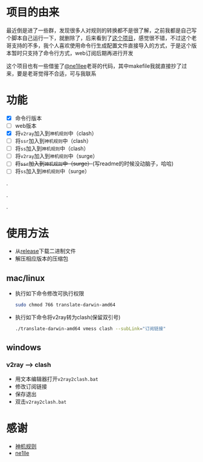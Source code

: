# 项目的由来
最近倒是进了一些群，发现很多人对规则的转换都不是很了解，之前我都是自己写个脚本自己运行一下，就删除了，后来看到了[这个项目](https://github.com/ne1llee/v2ray2clash)，感觉很不错，不过这个老哥支持的不多，我个人喜欢使用命令行生成配置文件直接导入的方式，于是这个版本暂时只支持了命令行方式，web订阅后期再进行开发

这个项目也有一些借鉴了[@ne1llee](https://github.com/ne1llee)老哥的代码，其中makefile我就直接抄了过来，要是老哥觉得不合适，可与我联系
# 功能
- [X] 命令行版本
- [ ] web版本
- [X] 将`v2ray`加入到`神机规则`中（clash）
- [ ] 将`ssr`加入到`神机规则`中（clash）
- [ ] 将`ss`加入到`神机规则`中（clash）
- [ ] 将`v2ray`加入到`神机规则`中（surge）
- [ ] ~~将`ssr`加入到`神机规则`中（surge）~~(写readme的时候没动脑子，哈哈)
- [ ] 将`ss`加入到`神机规则`中（surge）

.

.

.

# 使用方法
* 从[release](https://github.com/HarryWang29/translate/releases)下载二进制文件
* 解压相应版本的压缩包
## mac/linux
* 执行如下命令修改可执行权限
    ```bash
    sudo chmod 766 translate-darwin-amd64
    ```
* 执行如下命令将v2ray转为clash(保留双引号)
    ```bash
    ./translate-darwin-amd64 vmess clash --subLink="订阅链接"
    ```

## windows
### v2ray --> clash
* 用文本编辑器打开`v2ray2clash.bat`
* 修改订阅链接
* 保存退出
* 双击`v2ray2clash.bat`

# 感谢
* [神机规则](https://github.com/ConnersHua/Profiles/tree/master)
* [ne1lle](https://github.com/ne1llee/v2ray2clash)